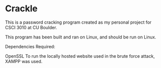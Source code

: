 # Crackle
This is a password cracking program created as my personal project for CSCI 3010 at CU Boulder.

This program has been built and ran on Linux, and should be run on Linux.

Dependencies Required:

OpenSSL 
To run the locally hosted website used in the brute force attack, XAMPP was used. 

